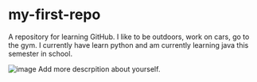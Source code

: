 # my-first-repo
A repository for learning GitHub.
I like to be outdoors, work on cars, go to the gym.
I currently have learn python and am currently learning java this semester in school.

![image](https://github.com/FredyCrC/my-first-repo/assets/164213267/805b1c03-b52a-4061-8437-6a8f77f5f3ac)
Add more descrpition about yourself.
